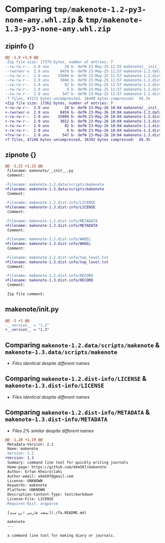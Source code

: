 # Comparing `tmp/makenote-1.2-py3-none-any.whl.zip` & `tmp/makenote-1.3-py3-none-any.whl.zip`

## zipinfo {}

```diff
@@ -1,9 +1,9 @@
-Zip file size: 17379 bytes, number of entries: 7
--rw-rw-r--  2.0 unx       20 b- defN 23-May-25 11:55 makenote/__init__.py
--rwxrwxr-x  2.0 unx     8459 b- defN 23-May-25 11:57 makenote-1.2.data/scripts/makenote
--rw-rw-r--  2.0 unx    35099 b- defN 23-May-25 11:57 makenote-1.2.dist-info/LICENSE
--rw-rw-r--  2.0 unx     3046 b- defN 23-May-25 11:57 makenote-1.2.dist-info/METADATA
--rw-rw-r--  2.0 unx       92 b- defN 23-May-25 11:57 makenote-1.2.dist-info/WHEEL
--rw-rw-r--  2.0 unx        9 b- defN 23-May-25 11:57 makenote-1.2.dist-info/top_level.txt
--rw-rw-r--  2.0 unx      547 b- defN 23-May-25 11:57 makenote-1.2.dist-info/RECORD
-7 files, 47272 bytes uncompressed, 16409 bytes compressed:  65.3%
+Zip file size: 17362 bytes, number of entries: 7
+-rw-rw-r--  2.0 unx       20 b- defN 23-May-26 10:04 makenote/__init__.py
+-rwxrwxr-x  2.0 unx     8459 b- defN 23-May-26 10:04 makenote-1.3.data/scripts/makenote
+-rw-rw-r--  2.0 unx    35099 b- defN 23-May-26 10:04 makenote-1.3.dist-info/LICENSE
+-rw-rw-r--  2.0 unx     3022 b- defN 23-May-26 10:04 makenote-1.3.dist-info/METADATA
+-rw-rw-r--  2.0 unx       92 b- defN 23-May-26 10:04 makenote-1.3.dist-info/WHEEL
+-rw-rw-r--  2.0 unx        9 b- defN 23-May-26 10:04 makenote-1.3.dist-info/top_level.txt
+?rw-rw-r--  2.0 unx      547 b- defN 23-May-26 10:04 makenote-1.3.dist-info/RECORD
+7 files, 47248 bytes uncompressed, 16392 bytes compressed:  65.3%
```

## zipnote {}

```diff
@@ -1,22 +1,22 @@
 Filename: makenote/__init__.py
 Comment: 
 
-Filename: makenote-1.2.data/scripts/makenote
+Filename: makenote-1.3.data/scripts/makenote
 Comment: 
 
-Filename: makenote-1.2.dist-info/LICENSE
+Filename: makenote-1.3.dist-info/LICENSE
 Comment: 
 
-Filename: makenote-1.2.dist-info/METADATA
+Filename: makenote-1.3.dist-info/METADATA
 Comment: 
 
-Filename: makenote-1.2.dist-info/WHEEL
+Filename: makenote-1.3.dist-info/WHEEL
 Comment: 
 
-Filename: makenote-1.2.dist-info/top_level.txt
+Filename: makenote-1.3.dist-info/top_level.txt
 Comment: 
 
-Filename: makenote-1.2.dist-info/RECORD
+Filename: makenote-1.3.dist-info/RECORD
 Comment: 
 
 Zip file comment:
```

## makenote/__init__.py

```diff
@@ -1 +1 @@
-__version__ = "1.2"
+__version__ = "1.3"
```

## Comparing `makenote-1.2.data/scripts/makenote` & `makenote-1.3.data/scripts/makenote`

 * *Files identical despite different names*

## Comparing `makenote-1.2.dist-info/LICENSE` & `makenote-1.3.dist-info/LICENSE`

 * *Files identical despite different names*

## Comparing `makenote-1.2.dist-info/METADATA` & `makenote-1.3.dist-info/METADATA`

 * *Files 2% similar despite different names*

```diff
@@ -1,20 +1,19 @@
 Metadata-Version: 2.1
 Name: makenote
-Version: 1.2
+Version: 1.3
 Summary: command line tool for quickly writing journals
 Home-page: https://github.com/ekm507/makenote
 Author: Erfan Kheirollahi
 Author-email: ekm507@gmail.com
 License: UNKNOWN
 Keywords: makenote
 Platform: UNKNOWN
 Description-Content-Type: text/markdown
 License-File: LICENSE
-Requires-Dist: argparse
 
 [نسخه فارسی این سند](./fa.README.md)
 
 makenote
 ---
 
 a command line tool for making diary or journals.
```

